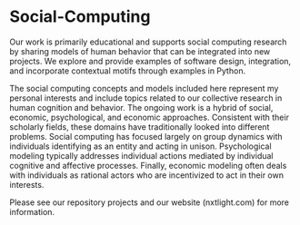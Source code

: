 # Social-Computing

Our work is primarily educational and supports social computing research by sharing models of human behavior that can be integrated into new projects. We explore and provide examples of software design, integration, and incorporate contextual motifs through examples in Python.

The social computing concepts and models included here represent my personal interests and include topics related to our collective research in human cognition and behavior. The ongoing work is a hybrid of social, economic, psychological, and economic approaches. Consistent with their scholarly fields, these domains have traditionally looked into different problems. Social computing has focused largely on group dynamics with individuals identifying as an entity and acting in unison. Psychological modeling typically addresses individual actions mediated by individual cognitive and affective processes. Finally, economic modeling often deals with individuals as rational actors who are incentivized to act in their own interests.

Please see our repository projects and our website (nxtlight.com) for more information.
